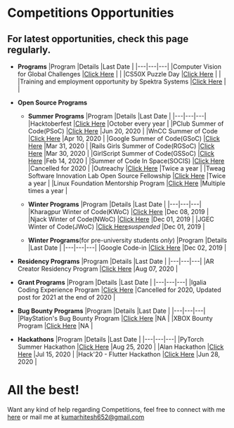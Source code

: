 # Competitions Opportunities

## For latest opportunities, check this page regularly.

- **Programs**
  |Program   |Details   |Last Date   |
  |---|---|---|
  |Computer Vision for Global Challenges   |[Click Here](https://research.fb.com/programs/research-awards/proposals/computer-vision-for-global-challenges-request-for-proposals/#About)   |   |
  |CS50X Puzzle Day   |[Click Here](https://cs50.harvard.edu/x/2020/puzzles/)   |   |
  |Training and employment opportunity by Spektra Systems   |[Click Here](http://blog.spektrasystems.com/2019/04/29/spektra-systems-university-training-employment-program/)   |   |

- **Open Source Programs**
  - **Summer Programs**
    |Program   |Details   |Last Date   |
    |---|---|---|
    |Hacktoberfest   |[Click Here](https://hacktoberfest.digitalocean.com)   |October every year   |
    |PClub Summer of Code(PSoC)   |[Click Here](https://www.pclubsummerofcode.in)   |Jun 20, 2020   |
    |WnCC Summer of Code   |[Click Here](https://www.wncc-iitb.org/soc/)   |Apr 10, 2020   |
    |Google Summer of Code(GSoC)   |[Click Here](https://summerofcode.withgoogle.com)   |Mar 31, 2020   |
    |Rails Girls Summer of Code(RGSoC)   |[Click Here](https://railsgirlssummerofcode.org)   |Mar 30, 2020   |
    |GirlScript Summer of Code(GSSoC)   |[Click Here](https://www.gssoc.tech/index.html)   |Feb 14, 2020   |
    |Summer of Code In Space(SOCIS)   |[Click Here](https://socis.esa.int/)   |Cancelled for 2020   |
    |Outreachy   |[Click Here](https://www.outreachy.org)   |Twice a year   |
    |Tweag Software Innovation Lab Open Source Fellowship   |[Click Here](https://boards.greenhouse.io/tweag/jobs/4638654002)   |Twice a year   |
    |Linux Foundation Mentorship Program   |[Click Here](https://communitybridge.org)   |Multiple times a year   |
    
  - **Winter Programs**
    |Program   |Details   |Last Date   |
    |---|---|---|
    |Kharagpur Winter of Code(KWoC)   |[Click Here](https://kwoc.kossiitkgp.org/)   |Dec 08, 2019   |
    |Njack Winter of Code(NWoC)   |[Click Here](https://njackwinterofcode.github.io/)   |Dec 01, 2019   |
    |JGEC Winter of Code(JWoC)   |[Click Here](https://jwoc.tech/)*suspended*   |Dec 01, 2019   |

  - **Winter Programs**(for pre-university students *only*)
    |Program   |Details   |Last Date   |
    |---|---|---|
    |Google Code-in   |[Click Here](https://codein.withgoogle.com/)   |Dec 02, 2019   |

- **Residency Programs**
  |Program   |Details   |Last Date   |
  |---|---|---|
  |AR Creator Residency Program   |[Click Here](https://lensstudio.snapchat.com/snap-ar-creator-residency-program/)   |Aug 07, 2020   |
  
- **Grant Programs**
  |Program   |Details   |Last Date   |
  |---|---|---|
  |Igalia Coding Experience Program   |[Click Here](https://www.igalia.com/coding-experience/)   |Cancelled for 2020, Updated post for 2021 at the end of 2020   |

- **Bug Bounty Programs**
  |Program   |Details   |Last Date   |
  |---|---|---|
  |PlayStation's Bug Bounty Program   |[Click Here](https://hackerone.com/playstation)   |NA   |
  |XBOX Bounty Program   |[Click Here](https://www.microsoft.com/en-us/msrc/bounty-xbox)   |NA   |
  
- **Hackathons**
  |Program   |Details   |Last Date   |
  |---|---|---|
  |PyTorch Summer Hackathon   |[Click Here](https://pytorch2020.devpost.com)   |Aug 25, 2020   |
  |Alan Hackathon   |[Click Here](https://hackathon.alan.app)   |Jul 15, 2020   |
  |Hack'20 - Flutter Hackathon   |[Click Here](https://flutterhackathon.com/)   |Jun 28, 2020   |
  
# All the best!

Want any kind of help regarding Competitions, feel free to connect with me [here](https://www.linkedin.com/in/hitesh-kumar-a03a2b16b/) or mail me at kumarhitesh652@gmail.com
